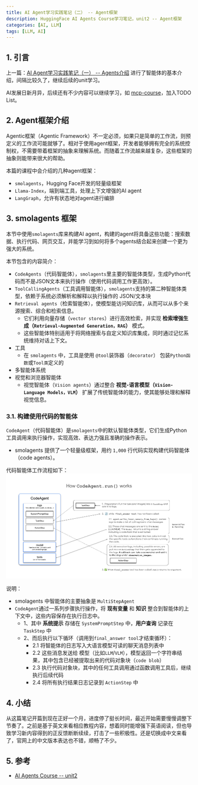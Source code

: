 ```yaml
---
title: AI Agent学习实践笔记（二） -- Agent框架
description: HuggingFace AI Agents Course学习笔记，unit2 -- Agent框架
categories: [AI, LLM]
tags: [LLM, AI]
---
```


## 1. 引言

上一篇：[AI Agent学习实践笔记（一） -- Agents介绍](https://xiaodongq.github.io/2025/02/12/ai-agent-learn/) 进行了智能体的基本介绍，间隔比较久了，继续后续的unit学习。

AI发展日新月异，后续还有不少内容可以继续学习，如 [mcp-course](https://huggingface.co/learn/mcp-course/unit0/introduction)，加入TODO List。

## 2. Agent框架介绍

Agentic框架（Agentic Framework）不一定必须，如果只是简单的工作流，则预定义的工作流可能就够了。相对于使用agent框架，开发者能够拥有完全的系统控制权，不需要带着框架的抽象来理解系统。而随着工作流越来越复杂，这些框架的抽象则能带来很大的帮助。

本篇的课程中会介绍的几种agent框架：
* `smolagents`，Hugging Face开发的轻量级框架
* `Llama-Index`，端到端工具，处理上下文增强的AI agent
* `LangGraph`，允许有状态地对agent进行编排

## 3. smolagents 框架

本节中使用`smolagents`库来构建AI agent，构建的agent将具备这些功能：搜索数据、执行代码、网页交互，并能学习到如何将多个agents结合起来创建一个更为强大的系统。

本节包含的内容简介：
* `CodeAgents`（代码智能体），`smolagents`里主要的智能体类型，生成Python代码而不是JSON文本来执行操作（使用代码调用工作更高效）。
* `ToolCallingAgents`（工具调用智能体），`smolagents`支持的第二种智能体类型，依赖于系统必须解析和解释以执行操作的 JSON/文本块
* `Retrieval agents`（检索智能体），使模型能访问知识库，从而可以从多个来源搜索、综合和检索信息。
    * 它们利用向量存储（`vector stores`）进行高效检索，并实现 **检索增强生成（`Retrieval-Augmented Generation，RAG`）** 模式。
    * 这些智能体特别适用于将网络搜索与自定义知识库集成，同时通过记忆系统维持对话上下文。
* 工具
    * 在 `smolagents` 中，工具是使用 `@tool`装饰器（`decorator`） 包装`Python函数`或`Tool类`定义的
* 多智能体系统
* 视觉和浏览器智能体
    * 视觉智能体（`Vision agents`）通过整合 **视觉-语言模型（`Vision-Language Models，VLM`）** 扩展了传统智能体的能力，使其能够处理和解释视觉信息。

### 3.1. 构建使用代码的智能体

`CodeAgent`（代码智能体）是`smolagents`中的默认智能体类型，它们生成Python工具调用来执行操作，实现高效、表达力强且准确的操作表示。
* smolagents 提供了一个轻量级框架，用约 `1,000` 行代码实现构建代码智能体（code agents）。

代码智能体工作流程如下：  
![smolagents_codeagent_process](/images/smolagents_codeagent_process.png)

说明：
* smolagents 中智能体的主要抽象是 `MultiStepAgent`
* `CodeAgent`通过一系列步骤执行操作，将 **现有变量** 和 **知识** 整合到智能体的上下文中，这些内容保存在执行日志中。
    * 1、其中 **系统提示** 存储在 `SystemPromptStep` 中，**用户查询** 记录在 `TaskStep` 中
    * 2、而后执行以下循环（调用到`final_answer tool`才结束循环）：
        * 2.1 将智能体的日志写入大语言模型可读的聊天消息列表中
        * 2.2 这些消息发送给 模型（比如`LLM`/`VLM`），模型返回一个字符串结果，其中包含已经被提取出来的代码对象块（`code blob`）
        * 2.3 执行代码对象块，其中的任何工具调用通过函数调用工具后，继续执行后续代码
        * 2.4 将所有执行结果日志记录到 `ActionStep` 中

## 4. 小结

从这篇笔记开篇到现在正好一个月，进度停了挺长时间，最近开始需要慢慢调整下节奏了。之前是基于英文来看相应教程内容，想着同时能增强下英语阅读，但也导致学习新内容得到的正反馈断断续续，打击了一些积极性。还是切换成中文来看了，官网上的中文版本表达也不错，顺畅了不少。

## 5. 参考

* [AI Agents Course -- unit2](https://huggingface.co/learn/agents-course/unit2/introduction)
